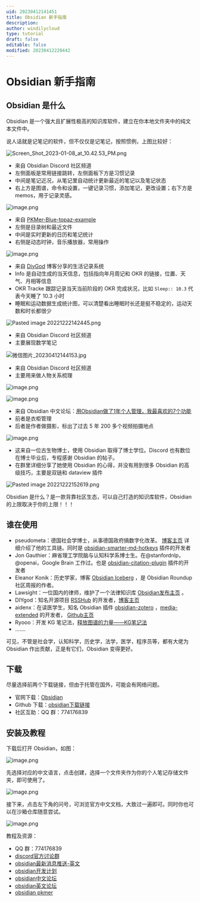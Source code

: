 ```yaml
---
uid: 20230412141451
title: Obsidian 新手指南
description: 
author: windilycloud
type: tutorial
draft: false
editable: false
modified: 20230412220442
---
```


# Obsidian 新手指南

## Obsidian 是什么

Obsidian 是一个强大且扩展性极高的知识库软件，建立在你本地文件夹中的纯文本文件中。

说人话就是记笔记的软件，但不仅仅是记笔记，按照惯例，上图比较好：

![Screen_Shot_2023-01-08_at_10.42.53_PM.png](https://s1.vika.cn/space/2023/04/09/03acb1348e884b9389075e759c02f602)

- 来自 Obsidian Discord 社区频道
- 左侧面板是常用链接跳转，左侧面板下方是习惯记录
- 中间是笔记近况，从笔记里自动统计更新最近的笔记以及笔记状态
- 右上方是图谱，命令和设置，一键记录习惯，添加笔记，更改设置；右下方是 memos，用于记录灵感。

![image.png](https://s1.vika.cn/space/2023/04/12/115d211cfb2a4c5494d2f597c4cec9d2)

- 来自 [PKMer-Blue-topaz-example](https://github.com/PKM-er/Blue-topaz-example)
- 左侧是目录树和最近文件
- 中间是实时更新的日历和笔记统计
- 右侧是动态时钟，音乐播放器，常用操作

![image.png](https://s1.vika.cn/space/2023/04/12/e22ef1d661c540f2a87eff6e0a7af09d)

- 来自 [DiyGod](https://diygod.me/obsidian) 博客分享的生活记录系统
- Info 是自动生成的当天信息，包括指向年月周记和 OKR 的链接，位置、天气、月相等信息
- OKR Tracke 跟踪记录当天当前阶段的 OKR 完成状况，比如 `Sleep:: 10.3` 代表今天睡了 10.3 小时
- 睡眠和运动数据生成统计图，可以清楚看出睡眠时长还是挺不稳定的，运动天数和时长都很少

![Pasted image 20221222142445.png](https://s1.vika.cn/space/2023/04/09/043e4541f392404bb80b625613fd2fcc)

- 来自 Obsidian Discord 社区频道
- 主要展现数学笔记

![微信图片_20230412144153.jpg](https://s1.vika.cn/space/2023/04/12/4453ae30afd2482daec9785380cb04f1)

- 来自 Obsidian Discord 社区频道
- 主要用来做人物关系梳理

![image.png](https://s1.vika.cn/space/2023/04/12/eb407afe124449cf98861381b51c7983)

![image.png](https://s1.vika.cn/space/2023/04/12/8a0c484c69ca4d708b4f248b75ba2285)

- 来自 Obsidian 中文论坛：[用Obsidian做了1年个人管理，我最喜欢的7个功能 ](https://forum-zh.obsidian.md/t/topic/14906)
- 前者是衣柜管理
- 后者是作者做摄影，标出了过去 5 年 200 多个视频拍摄地点

![image.png](https://s1.vika.cn/space/2023/04/12/cb273df36ebc43af9e8c25d44d40a103)

- 这来自一位古生物博士，使用 Obsidian 取得了博士学位。Discord 也有数位在博士毕业后，专程感谢 Obsidian 的帖子。
- 在群里详细分享了她使用 Obsidian 的心得，并没有用到很多 Obsidian 的高级技巧，主要是双链和 dataview 插件

![Pasted image 20221222152619.png](https://s1.vika.cn/space/2023/04/12/7ecf68c815a8434a97c039c45c049c7b)

Obsidian 是什么？是一款背靠社区生态，可以自己打造的知识库软件，Obsidian 的上限取决于你的上限！！！

## 谁在使用

- pseudometa：德国社会学博士，从事德国政府搞数字化改革。 [博客主页](https://chris-grieser.de/) 详细介绍了他的工具链。同时是 [obsidian-smarter-md-hotkeys](https://github.com/chrisgrieser/obsidian-smarter-md-hotkeys) 插件的开发者
- Jon Gauthier：麻省理工学院脑与认知科学系博士生。在@stanfordnlp，@openai，Google Brain 工作过。也是 [obsidian-citation-plugin](https://github.com/hans/obsidian-citation-plugin) 插件的开发者
- Eleanor Konik：历史学家，博客 [Obsidian Iceberg](https://www.eleanorkonik.com/) ，是 Obsidian Roundup 社区周报的作者。
- Lawsight：一位国内的律师，维护了一个法律知识库 [Obsidian发布主页](https://publish.obsidian.md/wanyulawyer/Lawsight) 。
- DIYgod：知名开源项目 [RSSHub](https://github.com/DIYgod/RSSHub) 的开发者，[博客主页](https://diygod.me/)
- aidenx：在读医学生，知名 Obsidian 插件 [obsidian-zotero](https://github.com/aidenlx/obsidian-zotero) ，[media-extended](https://github.com/aidenlx/media-extended) 的开发者， [Github主页](https://github.com/aidenlx)
- Ryooo：开发 KG 笔记法，[释放图谱的力量——KG笔记法](https://forum-zh.obsidian.md/t/topic/2059)
- .......

可见，不管是社会学，认知科学，历史学，法学，医学，程序员等，都有大佬为 Obsidian 作出贡献，正是有它们，Obsidian 变得更好。

## 下载

尽量选择前两个下载链接，但由于托管在国外，可能会有网络问题。

- 官网下载：[Obsidian](https://obsidian.md/)
- Github 下载：[obsidian下载链接](https://github.com/obsidianmd/obsidian-releases/releases)
- 社区互助：QQ 群：774176839

## 安装及教程

下载后打开 Obsidian，如图：

![image.png](https://s1.vika.cn/space/2023/04/12/7f433835ac3d48538c67d6cc78597f02)

先选择对应的中文语言，点击创建，选择一个文件夹作为你的个人笔记存储文件夹，即可使用了。

![image.png](https://s1.vika.cn/space/2023/04/12/66936f0e9b2c4aac9cfd5c6f1e535ba3)

接下来，点击左下角的问号，可浏览官方中文文档，大致过一遍即可。同时你也可以在沙箱仓库随意尝试。

![image.png](https://s1.vika.cn/space/2023/04/12/4144d1c59ede46f3b75a54d65432d20c)

教程及资源：

- QQ 群：774176839
- [discord官方讨论群](https://discord.com/invite/veuWUTm)
- [obsidian最新消息推送-英文](https://www.obsidianroundup.org/)
- [obsidian开发计划](https://trello.com/b/Psqfqp7I/obsidian-roadmap)
- [obsidian中文论坛](https://forum-zh.obsidian.md/)
- [obsidian英文论坛](https://forum.obsidian.md/)
- [obsidian pkmer](https://pkmer.cn/Pkmer-Docs/10-Obsidian/Obsidian/)